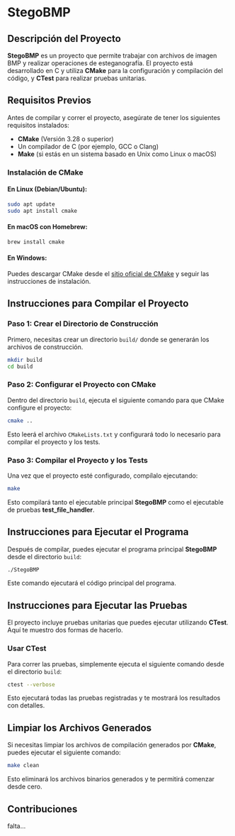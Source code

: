 # StegoBMP

## Descripción del Proyecto

**StegoBMP** es un proyecto que permite trabajar con archivos de imagen BMP y realizar operaciones de esteganografía. El proyecto está desarrollado en C y utiliza **CMake** para la configuración y compilación del código, y **CTest** para realizar pruebas unitarias.

## Requisitos Previos

Antes de compilar y correr el proyecto, asegúrate de tener los siguientes requisitos instalados:

- **CMake** (Versión 3.28 o superior)
- Un compilador de C (por ejemplo, GCC o Clang)
- **Make** (si estás en un sistema basado en Unix como Linux o macOS)

### Instalación de CMake

#### En Linux (Debian/Ubuntu):

```bash
sudo apt update
sudo apt install cmake
```

#### En macOS con Homebrew:

```bash
brew install cmake
```

#### En Windows:

Puedes descargar CMake desde el [sitio oficial de CMake](https://cmake.org/download/) y seguir las instrucciones de instalación.


## Instrucciones para Compilar el Proyecto

### Paso 1: Crear el Directorio de Construcción

Primero, necesitas crear un directorio `build/` donde se generarán los archivos de construcción.

```bash
mkdir build
cd build
```

### Paso 2: Configurar el Proyecto con CMake

Dentro del directorio `build`, ejecuta el siguiente comando para que CMake configure el proyecto:

```bash
cmake ..
```

Esto leerá el archivo `CMakeLists.txt` y configurará todo lo necesario para compilar el proyecto y los tests.

### Paso 3: Compilar el Proyecto y los Tests

Una vez que el proyecto esté configurado, compílalo ejecutando:

```bash
make
```

Esto compilará tanto el ejecutable principal **StegoBMP** como el ejecutable de pruebas **test_file_handler**.

## Instrucciones para Ejecutar el Programa

Después de compilar, puedes ejecutar el programa principal **StegoBMP** desde el directorio `build`:

```bash
./StegoBMP
```

Este comando ejecutará el código principal del programa.

## Instrucciones para Ejecutar las Pruebas

El proyecto incluye pruebas unitarias que puedes ejecutar utilizando **CTest**. Aquí te muestro dos formas de hacerlo.

### Usar CTest

Para correr las pruebas, simplemente ejecuta el siguiente comando desde el directorio `build`:

```bash
ctest --verbose
```

Esto ejecutará todas las pruebas registradas y te mostrará los resultados con detalles.

## Limpiar los Archivos Generados

Si necesitas limpiar los archivos de compilación generados por **CMake**, puedes ejecutar el siguiente comando:

```bash
make clean
```

Esto eliminará los archivos binarios generados y te permitirá comenzar desde cero.

## Contribuciones

falta...

